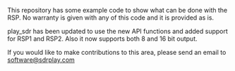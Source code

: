 This repository has some example code to show what can be done with
the RSP. No warranty is given with any of this code and it is
provided as is.

play_sdr has been updated to use the new API functions and added support
for RSP1 and RSP2. Also it now supports both 8 and 16 bit output.

If you would like to make contributions to this area, please send an
email to software@sdrplay.com
